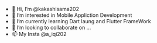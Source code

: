 - 👋 Hi, I’m @kakashisama202 
- 👀 I’m interested in Mobile Appliction Development
- 🌱 I’m currently learning Dart laung and Flutter FrameWork
- 💞️ I’m looking to collaborate on ...
- 📫 My Insta @a_iqi202 

<!---
kakashisama202/kakashisama202 is a ✨ special ✨ repository because its `README.md` (this file) appears on your GitHub profile.
You can click the Preview link to take a look at your changes.
--->
